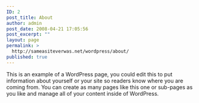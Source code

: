 ```yaml
---
ID: 2
post_title: About
author: admin
post_date: 2008-04-21 17:05:56
post_excerpt: ""
layout: page
permalink: >
  http://sameasiteverwas.net/wordpress/about/
published: true
---
```

This is an example of a WordPress page, you could edit this to put information about yourself or your site so readers know where you are coming from. You can create as many pages like this one or sub-pages as you like and manage all of your content inside of WordPress.